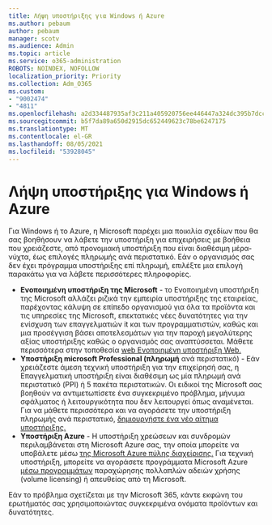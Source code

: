 ```yaml
---
title: Λήψη υποστήριξης για Windows ή Azure
ms.author: pebaum
author: pebaum
manager: scotv
ms.audience: Admin
ms.topic: article
ms.service: o365-administration
ROBOTS: NOINDEX, NOFOLLOW
localization_priority: Priority
ms.collection: Adm_O365
ms.custom:
- "9002474"
- "4811"
ms.openlocfilehash: a2d334487935af3c211a405920756ee446447a324dc395b7dcca253675ca9088
ms.sourcegitcommit: b5f7da89a650d2915dc652449623c78be6247175
ms.translationtype: MT
ms.contentlocale: el-GR
ms.lasthandoff: 08/05/2021
ms.locfileid: "53928045"
---
```

# <a name="get-support-for-windows-or-azure"></a>Λήψη υποστήριξης για Windows ή Azure

Για Windows ή το Azure, η Microsoft παρέχει μια ποικιλία σχεδίων που θα σας βοηθήσουν να λάβετε την υποστήριξη για επιχειρήσεις με βοήθεια που χρειάζεστε, από προνομιακή υποστήριξη που είναι διαθέσιμη μέρα-νύχτα, έως επιλογές πληρωμής ανά περιστατικό. Εάν ο οργανισμός σας δεν έχει πρόγραμμα υποστήριξης επί πληρωμή, επιλέξτε μια επιλογή παρακάτω για να λάβετε περισσότερες πληροφορίες.

- **Ενοποιημένη υποστήριξη της Microsoft** - το Ενοποιημένη υποστήριξη της Microsoft αλλάζει ριζικά την εμπειρία υποστήριξης της εταιρείας, παρέχοντας κάλυψη σε επίπεδο οργανισμού για όλα τα προϊόντα και τις υπηρεσίες της Microsoft, επεκτατικές νέες δυνατότητες για την ενίσχυση των επαγγελματιών it και των προγραμματιστών, καθώς και μια προσέγγιση βάσει αποτελεσμάτων για την παροχή μεγαλύτερης αξίας υποστήριξης καθώς ο οργανισμός σας αναπτύσσεται. Μάθετε περισσότερα στην τοποθεσία [web Ενοποιημένη υποστήριξη Web.](https://aka.ms/unified-support)
- **Υποστήριξη microsoft Professional (πληρωμή** ανά περιστατικό) - Εάν χρειάζεστε άμεση τεχνική υποστήριξη για την επιχείρησή σας, η Επαγγελματική υποστήριξη είναι διαθέσιμη ως μία πληρωμή ανά περιστατικό (PPI) ή 5 πακέτα περιστατικών. Οι ειδικοί της Microsoft σας βοηθούν να αντιμετωπίσετε ένα συγκεκριμένο πρόβλημα, μήνυμα σφάλματος ή λειτουργικότητα που δεν λειτουργεί όπως αναμένεται. Για να μάθετε περισσότερα και να αγοράσετε την υποστήριξη πληρωμής ανά περιστατικό, [δημιουργήστε ένα νέο αίτημα υποστήριξης.](https://support.microsoft.com/supportforbusiness/productselection)
- **Υποστήριξη Azure** - Η υποστήριξη χρεώσεων και συνδρομών περιλαμβάνεται στη Microsoft Azure σας, την οποία μπορείτε να υποβάλετε μέσω [της Microsoft Azure πύλης διαχείρισης.](https://portal.azure.com/) Για τεχνική υποστήριξη, μπορείτε να αγοράσετε προγράμματα Microsoft Azure [μέσω προγραμμάτων](https://azure.microsoft.com/support/plans/) παραχώρησης πολλαπλών αδειών χρήσης (volume licensing) ή απευθείας από τη Microsoft.

Εάν το πρόβλημα σχετίζεται με την Microsoft 365, κάντε εκφώνη του ερωτήματός σας χρησιμοποιώντας συγκεκριμένα ονόματα προϊόντων και δυνατότητες.
